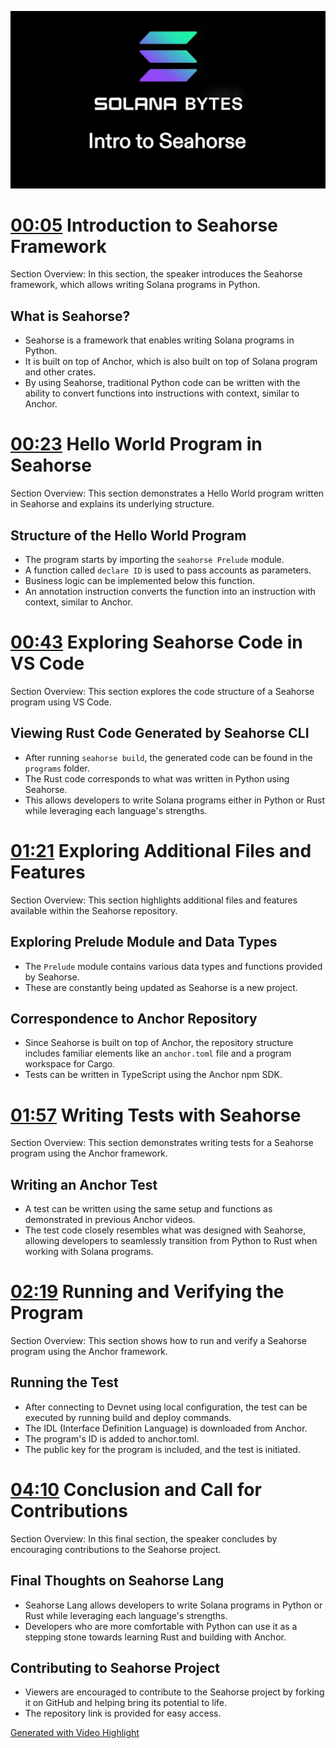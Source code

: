![](2023-11-13-21-48-34.png)

# [00:05](https://youtu.be/Wt3kcIb98Do?t=5) Introduction to Seahorse Framework

Section Overview: In this section, the speaker introduces the Seahorse framework, which allows writing Solana programs in Python.

## What is Seahorse?

- Seahorse is a framework that enables writing Solana programs in Python.
- It is built on top of Anchor, which is also built on top of Solana program and other crates.
- By using Seahorse, traditional Python code can be written with the ability to convert functions into instructions with context, similar to Anchor.

# [00:23](https://youtu.be/Wt3kcIb98Do?t=23) Hello World Program in Seahorse

Section Overview: This section demonstrates a Hello World program written in Seahorse and explains its underlying structure.

## Structure of the Hello World Program

- The program starts by importing the `seahorse Prelude` module.
- A function called `declare ID` is used to pass accounts as parameters.
- Business logic can be implemented below this function.
- An annotation instruction converts the function into an instruction with context, similar to Anchor.

# [00:43](https://youtu.be/Wt3kcIb98Do?t=43) Exploring Seahorse Code in VS Code

Section Overview: This section explores the code structure of a Seahorse program using VS Code.

## Viewing Rust Code Generated by Seahorse CLI

- After running `seahorse build`, the generated code can be found in the `programs` folder.
- The Rust code corresponds to what was written in Python using Seahorse.
- This allows developers to write Solana programs either in Python or Rust while leveraging each language's strengths.

# [01:21](https://youtu.be/Wt3kcIb98Do?t=81) Exploring Additional Files and Features

Section Overview: This section highlights additional files and features available within the Seahorse repository.

## Exploring Prelude Module and Data Types

- The `Prelude` module contains various data types and functions provided by Seahorse.
- These are constantly being updated as Seahorse is a new project.

## Correspondence to Anchor Repository

- Since Seahorse is built on top of Anchor, the repository structure includes familiar elements like an `anchor.toml` file and a program workspace for Cargo.
- Tests can be written in TypeScript using the Anchor npm SDK.

# [01:57](https://youtu.be/Wt3kcIb98Do?t=117) Writing Tests with Seahorse

Section Overview: This section demonstrates writing tests for a Seahorse program using the Anchor framework.

## Writing an Anchor Test

- A test can be written using the same setup and functions as demonstrated in previous Anchor videos.
- The test code closely resembles what was designed with Seahorse, allowing developers to seamlessly transition from Python to Rust when working with Solana programs.

# [02:19](https://youtu.be/Wt3kcIb98Do?t=139) Running and Verifying the Program

Section Overview: This section shows how to run and verify a Seahorse program using the Anchor framework.

## Running the Test

- After connecting to Devnet using local configuration, the test can be executed by running build and deploy commands.
- The IDL (Interface Definition Language) is downloaded from Anchor.
- The program's ID is added to anchor.toml.
- The public key for the program is included, and the test is initiated.

# [04:10](https://youtu.be/Wt3kcIb98Do?t=250) Conclusion and Call for Contributions

Section Overview: In this final section, the speaker concludes by encouraging contributions to the Seahorse project.

## Final Thoughts on Seahorse Lang

- Seahorse Lang allows developers to write Solana programs in Python or Rust while leveraging each language's strengths.
- Developers who are more comfortable with Python can use it as a stepping stone towards learning Rust and building with Anchor.

## Contributing to Seahorse Project

- Viewers are encouraged to contribute to the Seahorse project by forking it on GitHub and helping bring its potential to life.
- The repository link is provided for easy access.

[Generated with Video Highlight](https://videohighlight.com/video/summary/Wt3kcIb98Do)